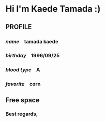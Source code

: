 # Hi I'm Kaede Tamada :)

 ## PROFILE
 ### *name*　tamada kaede
 ### *birthday*　1996/09/25
 ### *blood type*　A
 ### *favorite*　corn

## Free space
### Best regards, 

<!--
**tamada-kaede/tamada-kaede** is a ✨ _special_ ✨ repository because its `README.md` (this file) appears on your GitHub profile.

Here are some ideas to get you started:

- 🔭 I’m currently working on ...
- 🌱 I’m currently learning ...
- 👯 I’m looking to collaborate on ...
- 🤔 I’m looking for help with ...
- 💬 Ask me about ...
- 📫 How to reach me: ...
- 😄 Pronouns: ...
- ⚡ Fun fact: ...
-->
